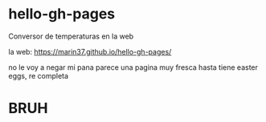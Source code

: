 # hello-gh-pages
Conversor de temperaturas en la web

la web: https://marin37.github.io/hello-gh-pages/

no le voy a negar mi pana parece una pagina muy fresca
hasta tiene easter eggs, re completa

# BRUH
